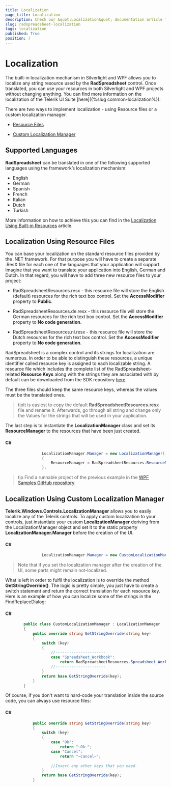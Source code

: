 ```yaml
---
title: Localization
page_title: Localization
description: Check our &quot;Localization&quot; documentation article for the RadSpreadsheet {{ site.framework_name }} control.
slug: radspreadsheet-localization
tags: localization
published: True
position: 7
---
```


# Localization

The built-in localization mechanism in Silverlight and WPF allows you to localize any string resource used by the __RadSpreadsheet__ control. Once translated, you can use your resources in both Silverlight and WPF projects without changing anything. You can find more information on the localization of the Telerik UI Suite [here]({%slug  common-localization%}).      

There are two ways to implement localization - using Resource files or a custom localization manager.

* [Resource Files](#localization-using-resource-files)

* [Custom Localization Manager](#localization-using-custom-localization-manager)

## Supported Languages

__RadSpreadsheet__ can be translated in one of the following supported languages using the framework’s localization mechanism:

* English
* German
* Spanish
* French
* Italian
* Dutch
* Turkish

More information on how to achieve this you can find in the [Localization Using Built-in Resources](https://docs.telerik.com/devtools/wpf/common-localization#localization-using-built-in-resources) article.

## Localization Using Resource Files

You can base your localization on the standard resource files provided by the .NET framework. For that purpose you will have to create a separate .ResX file for each one of the languages that your application will support. Imagine that you want to translate your application into English, German and Dutch. In that regard, you will have to add three new resource files to your project:
        

* RadSpreadsheetResources.resx - this resource file will store the English (default) resources for the rich text box control. Set the __AccessModifier__ property to __Public__.
            

* RadSpreadsheetResources.de.resx - this resource file will store the German resources for the rich text box control. Set the __AccessModifier__ property to __No code generation__.
            

* RadSpreadsheetResources.nl.resx - this resource file will store the Dutch resources for the rich text box control. Set the __AccessModifier__ property to __No code generation__.
            

RadSpreadsheet is a complex control and its strings for localization are numerous. In order to be able to distinguish these resources, a unique identifier called resource key is assigned to each localizable string. A resource file which includes the complete list of the RadSpreadsheet-related __Resource Keys__ along with the strings they are associated with by default can be downloaded from the SDK repository [here](https://github.com/telerik/xaml-sdk/tree/master/).
        

The three files should keep the same resource keys, whereas the values must be the translated ones.
        

>tipIt is easiest to copy the default __RadSpreadsheetResources.resx__ file and rename it. Afterwards, go through all string and change only the Values for the strings that will be used in your application.
          

The last step is to instantiate the __LocalizationManager__ class and set its __ResourceManager__ to the resources that have been just created.
        

#### __C#__

```C#
	            LocalizationManager.Manager = new LocalizationManager()
	            {
	                ResourceManager = RadSpreadsheetResources.ResourceManager
	            };
```

>tip Find a runnable project of the previous example in the [WPF Samples GitHub repository](https://github.com/telerik/xaml-sdk/tree/master/Spreadsheet/WPF/Localization).          

## Localization Using Custom Localization Manager

__Telerik.Windows.Controls.LocalizationManager__ allows you to easily localize any of the Telerik controls. To apply custom localization to your controls, just instantiate your custom __LocalizationManager__ deriving from the LocalizationManager object and set it to the static property __LocalizationManager.Manager__ before the creation of the UI.
        

#### __C#__

```C#
	            LocalizationManager.Manager = new CustomLocalizationManager();
```



>Note that if you set the localization manager after the creation of the UI, some parts might remain not-localized.

What is left in order to fulfil the localization is to override the method __GetStringOverride()__. The logic is pretty simple, you just have to create a switch statement and return the correct translation for each resource key. Here is an example of how you can localize some of the strings in the FindReplaceDialog:
        

#### __C#__

```C#
	    public class CustomLocalizationManager : LocalizationManager
	    {
	        public override string GetStringOverride(string key)
	        {
	            switch (key)
	            {
	                //----------------------
	                case "Spreadsheet_Workbook":
	                    return RadSpreadsheetResources.Spreadsheet_Workbook;
	                //----------------------
	            }
	            return base.GetStringOverride(key);
	        }
	    }
```



Of course, if you don't want to hard-code your translation inside the source code, you can always use resource files:
        

#### __C#__

```C#
	        public override string GetStringOverride(string key)
	        {
	            switch (key)
	            {
	                case "Ok":
	                    return "~Ok~";
	                case "Cancel":
	                    return "~Cancel~";
	
	                //Insert any other keys that you need.
	            }
	            return base.GetStringOverride(key);
	        }
```


